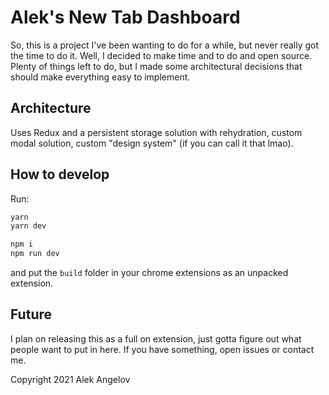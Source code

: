 # Alek's New Tab Dashboard

So, this is a project I've been wanting to do for a while, but never really got
the time to do it. Well, I decided to make time and to do and open source.
Plenty of things left to do, but I made some architectural decisions that should
make everything easy to implement.

## Architecture

Uses Redux and a persistent storage solution with rehydration, custom modal
solution, custom "design system" (if you can call it that lmao).

## How to develop

Run:

```bash
yarn
yarn dev
```

```bash
npm i
npm run dev
```

and put the `build` folder in your chrome extensions as an unpacked extension.

## Future

I plan on releasing this as a full on extension, just gotta figure out what
people want to put in here. If you have something, open issues or contact me.

Copyright 2021 Alek Angelov
